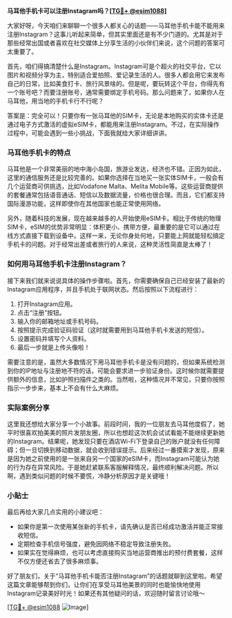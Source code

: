 **马耳他手机卡可以注册Instagram吗？[[TG💪+ @esim1088](https://t.me/s/esim1088)]**

大家好呀，今天咱们来聊聊一个很多人都关心的话题——马耳他手机卡能不能用来注册Instagram？这事儿听起来简单，但其实里面还是有不少门道的。尤其是对于那些经常出国或者喜欢在社交媒体上分享生活的小伙伴们来说，这个问题的答案可太重要了。

首先，咱们得搞清楚什么是Instagram。Instagram可是个超火的社交平台，它以图片和视频分享为主，特别适合爱拍照、爱记录生活的人。很多人都会用它来发布自己的日常，比如美食打卡、旅行风景啥的。但是呢，要玩转这个平台，你得先有一个账号吧？而要注册账号，通常需要绑定手机号码。那么问题来了，如果你人在马耳他，用当地的手机卡行不行呢？

答案是：完全可以！只要你有一张马耳他的SIM卡，无论是本地购买的实体卡还是通过电子方式激活的虚拟eSIM卡，都能用来注册Instagram。不过，在实际操作过程中，可能会遇到一些小挑战，下面我就给大家详细讲讲。

### 马耳他手机卡的特点

马耳他是一个非常美丽的地中海小岛国，旅游业发达，经济也不错。正因为如此，这里的通信服务还是比较完善的。如果你选择在当地买一张实体SIM卡，一般会有几个运营商可供挑选，比如Vodafone Malta、Melita Mobile等。这些运营商提供的套餐通常包括语音通话、短信以及数据流量，价格也很合理。而且，它们都支持国际漫游功能，这样即使你在其他国家也能正常使用网络。

另外，随着科技的发展，现在越来越多的人开始使用eSIM卡。相比于传统的物理SIM卡，eSIM的优势非常明显：体积更小、携带方便，最重要的是它可以通过在线方式直接下载到设备中。这样一来，无论你身处何地，只要能上网就能轻松搞定手机卡的问题。对于经常出差或者旅行的人来说，这种灵活性简直是太棒了！

### 如何用马耳他手机卡注册Instagram？

接下来我们就来说说具体的操作步骤啦。首先，你需要确保自己已经安装了最新的Instagram应用程序，并且手机处于联网状态。然后按照以下流程进行：

1. 打开Instagram应用。
2. 点击“注册”按钮。
3. 输入你的邮箱地址或手机号码。
4. 按照提示完成验证码验证（这时就需要用到马耳他手机卡发送的短信）。
5. 设置密码并填写个人资料。
6. 最后一步就是上传头像啦！

需要注意的是，虽然大多数情况下用马耳他手机卡是没有问题的，但如果系统检测到你的IP地址与注册地不符的话，可能会要求进一步验证身份。这时候你就需要提供额外的信息，比如护照扫描件之类的。当然啦，这种情况并不常见，只要你按照指示一步步来，基本上不会有什么大麻烦。

### 实际案例分享

这里我还想给大家分享一个小故事。前段时间，我的一位朋友去马耳他度假了，她平时很喜欢拍美美的照片发朋友圈，所以也想趁这次机会试试看能不能继续更新她的Instagram。结果呢，她发现只要在酒店Wi-Fi下登录自己的账户就没有任何障碍；但一旦切换到移动数据，就会收到错误提示。后来经过一番摸索才发现，原来是因为她之前使用的是一张来自另一个国家的eSIM卡，而Instagram可能认为她的行为存在异常风险。于是她赶紧联系客服解释情况，最终顺利解决问题。所以啊，遇到类似问题的时候不要慌，冷静分析原因才是关键哦！

### 小贴士

最后再给大家几点实用的小建议吧：
- 如果你是第一次使用某张新的手机卡，请先确认是否已经成功激活并能正常接收短信。
- 定期检查手机信号强度，避免因网络不稳定导致注册失败。
- 如果实在觉得麻烦，也可以考虑直接购买当地运营商推出的预付费套餐，这样不仅方便还省去了很多麻烦事。

好了朋友们，关于“马耳他手机卡能否注册Instagram”的话题就聊到这里啦。希望这篇文章能够帮到你们，让你们在享受马耳他美景的同时也能愉快地使用Instagram记录美好时光！如果还有其他疑问的话，欢迎随时留言讨论哦～

[[TG💪+ @esim1088](https://t.me/s/esim1088) ![Image](https://i.postimg.cc/4NQfJmqS/Snipaste-2025-05-13-00-14-12.png)]